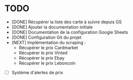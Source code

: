 # TODO

* [DONE] Récupérer la liste des carte à suivre depuis GS
* [DONE] Ajouter la documentation initiale
* [DONE] Documentation de la configuration Google Sheets
* [DONE] Configuration Git du projet
* [NEXT] Implémentation du scraping :
    - Récupérer le prix Cardmarket
    - Récupérer le prix Vinted
    - Récupérer le prix Ebay
    - Récupérer le prix Leboncoin
* [ ] Système d'alertes de prix
